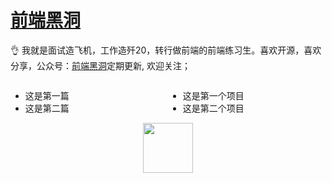 # [前端黑洞](https://closertb.site)

👌 我就是面试造飞机，工作造歼20，转行做前端的前端练习生。喜欢开源，喜欢分享，公众号：[前端黑洞](https://closertb.site)定期更新, 欢迎关注；

<div style="display:flex;">
<div style="width:50%">

 - 这是第一篇
 - 这是第二篇

</div>
<div  style="width:50%">

 - 这是第一个项目  
 - 这是第二个项目

</div>
</div>

<div style="text-align: center">
 <img width="80px" style="width:80px" src="https://segmentfault.com/img/remote/1460000023356218">
<div>